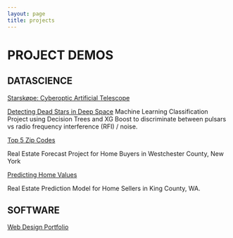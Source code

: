 ```yaml
---
layout: page
title: projects
---
```


# PROJECT DEMOS

## DATASCIENCE

[Starskøpe: Cyberoptic Artificial Telescope](/datascience/2020/04/01/starskope-cyberoptic-artificial-telescope.html)

[Detecting Dead Stars in Deep Space](/datascience/2020/02/02/pulsar-classification-algorithms.html)
Machine Learning Classification Project using Decision Trees and XG Boost to discriminate between pulsars vs radio frequency interference (RFI) / noise.

[Top 5 Zip Codes](/projects/datascience/top5-zipcodes/demo.html)

Real Estate Forecast Project for Home Buyers in Westchester County, New York

[Predicting Home Values](datascience/2019/11/06/predicting-home-values-with-multiple-linear-regression.html)

Real Estate Prediction Model for Home Sellers in King County, WA.


<!-- 
[Top 5 Zip Codes: Real Estate Forecast for Westchester County, New York](/projects/datascience/top5-zipcodes/demo2.html)

[Predicting Home Values in King County, Washington](/projects/datascience/king-county/demo.html)


## HARDWARE

[Building a PC](/projects/hardware/building-a-pc.html)
-->
## SOFTWARE

[Web Design Portfolio](/projects/software/webdesign.html)